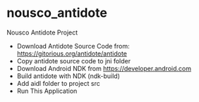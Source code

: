 nousco_antidote
===============

Nousco Antidote Project


* Download Antidote Source Code from: https://gitorious.org/antidote/antidote
* Copy antidote source code to jni folder
* Download Android NDK from https://developer.android.com
* Build antidote with NDK (ndk-build)
* Add aidl folder to project src
* Run This Application
